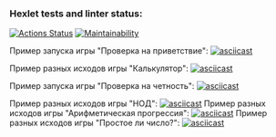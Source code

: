 ### Hexlet tests and linter status:
[![Actions Status](https://github.com/ilovemakonnen/frontend-project-44/actions/workflows/hexlet-check.yml/badge.svg)](https://github.com/ilovemakonnen/frontend-project-44/actions)
[![Maintainability](https://api.codeclimate.com/v1/badges/4347d7be402e7cd1fe08/maintainability)](https://codeclimate.com/github/ilovemakonnen/frontend-project-44/maintainability)

Пример запуска игры "Проверка на приветствие":
[![asciicast](https://asciinema.org/a/jMhxFNubAYIoVkXMnyrxhhKRU.svg)](https://asciinema.org/a/jMhxFNubAYIoVkXMnyrxhhKRU)

Пример разных исходов игры "Калькулятор":
[![asciicast](https://asciinema.org/a/5tXj395niOJyiaarbDHDB36KB.svg)](https://asciinema.org/a/5tXj395niOJyiaarbDHDB36KB)

Пример запуска игры "Проверка на четность": 
[![asciicast](https://asciinema.org/a/Fb01VbzqZDxPUSJ0FP6QzeEUO.svg)](https://asciinema.org/a/Fb01VbzqZDxPUSJ0FP6QzeEUO)

Пример разных исходов игры "НОД":
[![asciicast](https://asciinema.org/a/1eIFA5I7yvhBNjqZUMU9X8qsv.svg)](https://asciinema.org/a/1eIFA5I7yvhBNjqZUMU9X8qsv)
Пример разных исходов игры "Арифметическая прогрессия":
[![asciicast](https://asciinema.org/a/I3IG3qB1vHcaVIeNbINYLbsCs.svg)](https://asciinema.org/a/I3IG3qB1vHcaVIeNbINYLbsCs)
Пример разных исходов игры "Простое ли число?":
[![asciicast](https://asciinema.org/a/cpsAMahzivzh5XL9HSZawIhCh.svg)](https://asciinema.org/a/cpsAMahzivzh5XL9HSZawIhCh)